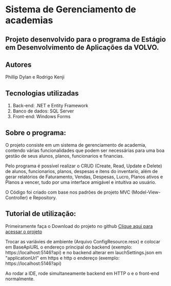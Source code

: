 # Sistema de Gerenciamento de academias

## Projeto desenvolvido para o programa de Estágio em Desenvolvimento de Aplicações da VOLVO.

## Autores
Phillip Dylan e Rodrigo Kenji

## Tecnologias utilizadas
1. Back-end: .NET e Entity Framework
2. Banco de dados: SQL Server
3. Front-end: Windows Forms

## Sobre o programa:
O projeto consiste em um sistema de gerenciamento de academia, contendo várias funcionalidades que podem ser necessárias para uma boa gestão de seus alunos, planos, funcionarios e financias.

Pelo programa é possível realizar o CRUD (Create, Read, Update e Delete) de alunos, funcionarios, planos, despesas e itens do inventario, além de gerar relatórios de Faturamento, Vendas, Despesas, Lucro, Planos ativos e Planos a vencer, tudo por uma interface amigável e intuitiva ao usuário.

O Código foi criado com base nos padrões de projeto MVC (Model-View-Controller) e Repository.

## Tutorial de utilização:
Primeiramente faça o Download do projeto no github [Clique aqui para acessar o projeto]()

Trocar as variávies de ambiente (Arquivo ConfigResource.resx) e colocar em BaseApiURL o endereço principal do backend (exemplo: https://localhost:5146?api) e no backend alterar em lauchSettings.json em "applicationUrl" em https e http o endereço (exemplo: https://localhost:5146?api) 

Ao rodar a IDE, rode simultaneamente backend em HTTP o e o front-end normalmente.
